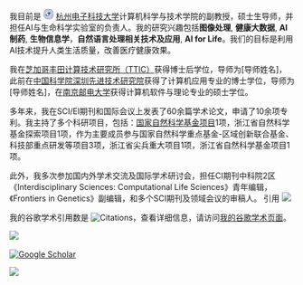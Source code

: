 我目前是 <img src='./images/hdu_logo.png' style='width: 1.3em;'> [杭州电子科技大学](https://www.hdu.edu.cn/)计算机科学与技术学院的副教授，硕士生导师，并担任AI与生命科学实验室的负责人。我的研究兴趣包括**图像处理**, **健康大数据**, **AI制药**, **生物信息学**，**自然语言处理相关技术及应用**, **AI for Life**。我们的目标是利用AI技术提升人类生活质量，改善医疗健康效果。

我在[芝加哥丰田计算技术研究所（TTIC）](https://www.ttic.edu/)获得博士后学位，导师为[导师姓名]，此前在[中国科学院深圳先进技术研究院](https://www.siat.ac.cn/)获得了计算机应用专业的博士学位，导师为[导师姓名]，在[南京邮电大学](https://www.njupt.edu.cn/)获得计算机软件与理论专业的硕士学位。

多年来，我在SCI/EI期刊和国际会议上发表了60余篇学术论文，申请了10余项专利。我主持了多个科研项目，包括：[国家自然科学基金项目](https://kd.nsfc.cn/finalDetails?id=e4d5aaa29a4030c19eaf61993e06d4b2)1项，浙江省自然科学基金探索项目1项，作为主要成员参与国家自然科学重点基金-区域创新联合基金、科技部重点研发等项目3项，浙江省尖兵重大项目1项，浙江省自然科学基金项目1项。

此外，我多次参加国内外学术交流及国际学术研讨会，担任CI期刊中科院2区《Interdisciplinary Sciences: Computational Life Sciences》青年编辑，《Frontiers in Genetics》副编辑，和多个SCI期刊及领域会议的审稿人。
引用 <a href='https://scholar.google.com/citations?hl=en&user=Moa5XSkAAAAJ'><img src="https://img.shields.io/endpoint?logo=Google%20Scholar&url=https%3A%2F%2Fcdn.jsdelivr.net%2Fgh%2FRayeRen%2Frayeren.github.io@google-scholar-stats%2Fgs_data_shieldsio.json&labelColor=f6f6f6&color=9cf&style=flat&label=citations"></a>

我的谷歌学术引用数是 ![Citations](https://img.shields.io/endpoint?logo=Google%20Scholar&url=https%3A%2F%2Fcdn.jsdelivr.net%2Fgh%2FRayeRen%2Frayeren.github.io@google-scholar-stats%2Fgs_data_shieldsio.json&labelColor=f6f6f6&color=9cf&style=flat&label=citations)，查看详细信息，请访问[我的谷歌学术页面](https://scholar.google.com/citations?user=Moa5XSkAAAAJ)。

<img src="https://img.shields.io/endpoint?url=https%3A%2F%2Fscholar.google.com%2Fcitations%3Fuser%3DMoa5XSkAAAAJ%26hl%3Den&logo=Google%20Scholar&labelColor=f6f6f6&color=9cf&style=flat&label=citations">


[![Google Scholar](https://img.shields.io/endpoint?logo=Google%20Scholar&url=https%3A%2F%2Fcdn.jsdelivr.net%2Fgh%2Fjasonhe03%2Fjasonhe03.github.io@google-scholar-stats%2Fresults%2Fgs_data_shieldsio.json&labelColor=f6f6f6&color=9cf&style=flat&label=citations)](https://scholar.google.com/citations?user=Moa5XSkAAAAJ)


<img src="https://img.shields.io/endpoint?url=https://raw.githubusercontent.com/jasonhe03/jasonhe03.github.io/google-scholar-stats/results/gs_data_shieldsio.json&logo=Google%20Scholar&labelColor=f6f6f6&color=9cf&style=flat&label=citations">


